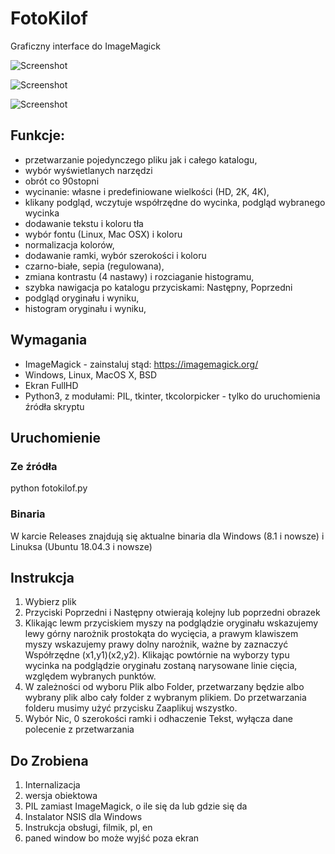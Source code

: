 # FotoKilof
Graficzny interface do ImageMagick

![Screenshot](https://github.com/TeaM-TL/FotoKilof/blob/master/screenshots/fotokilof.png)

![Screenshot](https://github.com/TeaM-TL/FotoKilof/blob/master/screenshots/fotokilof1.png)

![Screenshot](https://github.com/TeaM-TL/FotoKilof/blob/master/screenshots/fotokilof2.png)

## Funkcje:
 - przetwarzanie pojedynczego pliku jak i całego katalogu,
 - wybór wyświetlanych narzędzi
 - obrót co 90stopni
 - wycinanie: własne i predefiniowane wielkości (HD, 2K, 4K),
 - klikany podgląd, wczytuje współrzędne do wycinka, podgląd wybranego wycinka
 - dodawanie tekstu i koloru tła
 - wybór fontu (Linux, Mac OSX) i koloru
 - normalizacja kolorów,
 - dodawanie ramki, wybór szerokości i koloru
 - czarno-białe, sepia (regulowana),
 - zmiana kontrastu (4 nastawy) i rozciaganie histogramu,
 - szybka nawigacja po katalogu przyciskami: Następny, Poprzedni
 - podgląd oryginału i wyniku,
 - histogram oryginału i wyniku,

## Wymagania
 - ImageMagick - zainstaluj stąd: https://imagemagick.org/
 - Windows, Linux, MacOS X, BSD
 - Ekran FullHD
 - Python3, z modułami: PIL, tkinter, tkcolorpicker - tylko do uruchomienia źródła skryptu

## Uruchomienie
### Ze źródła
python fotokilof.py

### Binaria
W karcie Releases znajdują się aktualne binaria dla Windows (8.1 i nowsze)
i Linuksa (Ubuntu 18.04.3 i nowsze)

## Instrukcja
1. Wybierz plik
2. Przyciski Poprzedni i Następny otwierają kolejny lub poprzedni obrazek
3. Klikając lewm przyciskiem myszy na podglądzie oryginału wskazujemy
lewy górny narożnik prostokąta do wycięcia, a prawym klawiszem myszy
wskazujemy prawy dolny narożnik, ważne by zaznaczyć Współrzędne (x1,y1)(x2,y2).
Klikając powtórnie na wyborzy typu wycinka na podglądzie oryginału 
zostaną narysowane linie cięcia, względem wybranych punktów.
4. W zależności od wyboru Plik albo Folder, przetwarzany będzie albo 
wybrany plik albo cały folder z wybranym plikiem.
Do przetwarzania folderu musimy użyć przycisku Zaaplikuj wszystko.
5. Wybór Nic, 0 szerokości ramki i odhaczenie Tekst, wyłącza dane 
polecenie z przetwarzania

## Do Zrobiena
1. Internalizacja
2. wersja obiektowa
3. PIL zamiast ImageMagick, o ile się da lub gdzie się da
4. Instalator NSIS dla Windows
5. Instrukcja obsługi, filmik, pl, en
6. paned window bo może wyjść poza ekran


